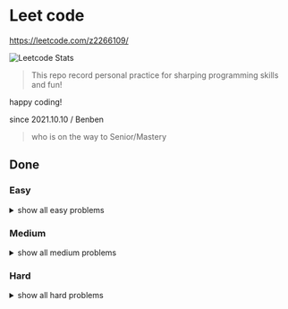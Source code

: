 # Leet code

<https://leetcode.com/z2266109/>

![Leetcode Stats](https://leetcode.card.workers.dev/?username=z2266109&theme=unicorn&extension=activity)

> This repo record personal practice for sharping programming skills and fun!

happy coding!

since 2021.10.10 / Benben
> who is on the way to Senior/Mastery

## Done

### Easy

<details>
  <summary>show all easy problems</summary>

- 0001.Two Sum
- 0009.Palindrome Number
- 0013.Roman to Integer
- 0014.Longest Common Prefix
- 0020.Valid Parentheses
- 0021.Merge Two Sorted Lists
- 0026.Remove Duplicates from Sorted Array
- 0027.Remove Element
- 0028.Implement strStr()
- 0035.Search Insert Position
- 0053.Maximum SubArray
- 0058.Length of Last Word
- 0067.Add Binary
- 0104.Maximum Depth of Binary Tree
- 0100.Same Tree
- 0110.Balanced Binary Tree
- 0111.Minimum Depth of Binary Tree
- 0121.Best Time to Buy and Sell Stock
- 0125.Valid Palindrome
- 0144.Binary Tree PreOrder Traversal
- 0141.Linked List Cycle
- 0206.Reverse Linked List
- 0217.Contains Duplicate
- 0226.Invert Binary Tree
- 0234.Palindrome Linked List
- 0235.Lowest Common Ancestor of a Binary Search Tree
- 0242.Valid Anagram
- 0509.Fibonacci Number
- 0543.Diameter of Binary Tree
- 0572.Subtree of Another Tree
- 0703.Kth Largest Element in a Stream
- 0704.Binary Search
- 0764.Min Cost Climbing Stairs
- 0905.Sort Array By Parity
- 1046.Last Stone Weight
- 1694.Reformat Phone Number

</details>

### Medium

<details>
  <summary>show all medium problems</summary>

- 0046.Permutations
- 0056.Merge Intervals
- 0092.Reverse Linked List II
- 0114.Flatten Binary Tree to Linked List
- 0116.Populating Next Right Pointers in Each Node
- 0322.Coin Change

</details>

### Hard

<details>
  <summary>show all hard problems</summary>

- 0004.Median of Two Sorted Arrays
- 0023.Merge k Sorted Lists
- 0025.Reverse Nodes in k-Group
- 0051.N Queens

</details>
